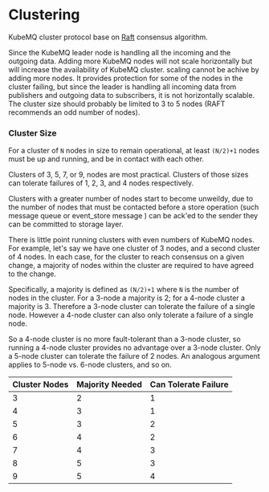 # Clustering

KubeMQ cluster protocol base on [Raft](https://raft.github.io/) consensus algorithm. 

Since the KubeMQ leader node is handling all the incoming and the outgoing data. Adding more KubeMQ nodes will not scale horizontally but will increase the availability of KubeMQ cluster.   scaling cannot be achive by adding more nodes. It provides protection for some of the nodes in the cluster failing, but since the leader is handling all incoming data from publishers and outgoing data to subscribers, it is not horizontally scalable. The cluster size should probably be limited to 3 to 5 nodes \(RAFT recommends an odd number of nodes\).

### Cluster Size

 For a cluster of `N` nodes in size to remain operational, at least `(N/2)+1` nodes must be up and running, and be in contact with each other.

Clusters of 3, 5, 7, or 9, nodes are most practical. Clusters of those sizes can tolerate failures of 1, 2, 3, and 4 nodes respectively.

Clusters with a greater number of nodes start to become unweildy, due to the number of nodes that must be contacted before a store operation \(such message queue or event\_store message \) can be ack'ed to the sender they can be committed to storage layer.

There is little point running clusters with even numbers of KubeMQ  nodes. For example, let's say we have one cluster of 3 nodes, and a second cluster of 4 nodes. In each case, for the cluster to reach consensus on a given change, a majority of nodes within the cluster are required to have agreed to the change.

Specifically, a majority is defined as `(N/2)+1` where `N` is the number of nodes in the cluster. For a 3-node a majority is 2; for a 4-node cluster a majority is 3. Therefore a 3-node cluster can tolerate the failure of a single node. However a 4-node cluster can also only tolerate a failure of a single node.

So a 4-node cluster is no more fault-tolerant than a 3-node cluster, so running a 4-node cluster provides no advantage over a 3-node cluster. Only a 5-node cluster can tolerate the failure of 2 nodes. An analogous argument applies to 5-node vs. 6-node clusters, and so on.

| Cluster Nodes | Majority Needed | Can Tolerate Failure  |
| :--- | :--- | :--- |
| 3 | 2 | 1 |
| 4 | 3 | 1 |
| 5 | 3 | 2 |
| 6 | 4 | 2 |
| 7 | 4 | 3 |
| 8 | 5 | 3 |
| 9 | 5 | 4 |





